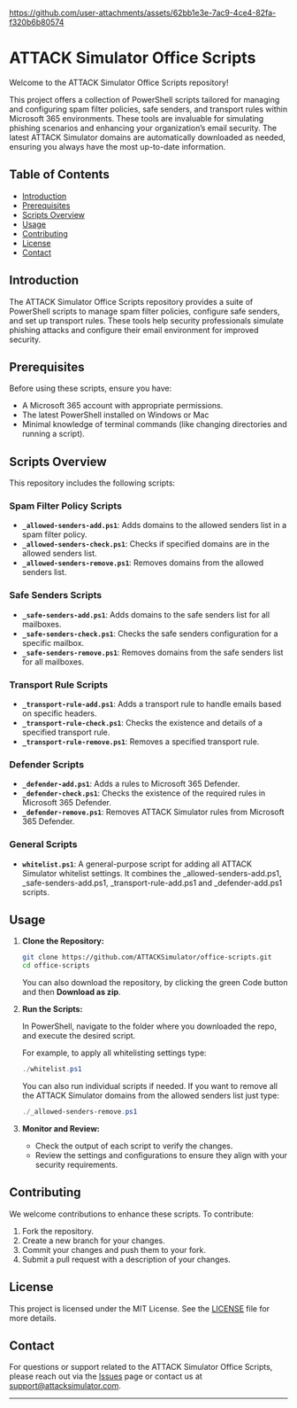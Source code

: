 https://github.com/user-attachments/assets/62bb1e3e-7ac9-4ce4-82fa-f320b6b80574


# ATTACK Simulator Office Scripts

Welcome to the ATTACK Simulator Office Scripts repository!

This project offers a collection of PowerShell scripts tailored for managing and configuring spam filter policies, safe senders, and transport rules within Microsoft 365 environments. These tools are invaluable for simulating phishing scenarios and enhancing your organization’s email security. The latest ATTACK Simulator domains are automatically downloaded as needed, ensuring you always have the most up-to-date information.

## Table of Contents

- [Introduction](#introduction)
- [Prerequisites](#prerequisites)
- [Scripts Overview](#scripts-overview)
- [Usage](#usage)
- [Contributing](#contributing)
- [License](#license)
- [Contact](#contact)

## Introduction

The ATTACK Simulator Office Scripts repository provides a suite of PowerShell scripts to manage spam filter policies, configure safe senders, and set up transport rules. These tools help security professionals simulate phishing attacks and configure their email environment for improved security.

## Prerequisites

Before using these scripts, ensure you have:

- A Microsoft 365 account with appropriate permissions.
- The latest PowerShell installed on Windows or Mac
- Minimal knowledge of terminal commands (like changing directories and running a script).

## Scripts Overview

This repository includes the following scripts:

### Spam Filter Policy Scripts

- **`_allowed-senders-add.ps1`**: Adds domains to the allowed senders list in a spam filter policy.
- **`_allowed-senders-check.ps1`**: Checks if specified domains are in the allowed senders list.
- **`_allowed-senders-remove.ps1`**: Removes domains from the allowed senders list.

### Safe Senders Scripts

- **`_safe-senders-add.ps1`**: Adds domains to the safe senders list for all mailboxes.
- **`_safe-senders-check.ps1`**: Checks the safe senders configuration for a specific mailbox.
- **`_safe-senders-remove.ps1`**: Removes domains from the safe senders list for all mailboxes.

### Transport Rule Scripts

- **`_transport-rule-add.ps1`**: Adds a transport rule to handle emails based on specific headers.
- **`_transport-rule-check.ps1`**: Checks the existence and details of a specified transport rule.
- **`_transport-rule-remove.ps1`**: Removes a specified transport rule.

### Defender Scripts

- **`_defender-add.ps1`**: Adds a rules to Microsoft 365 Defender.
- **`_defender-check.ps1`**: Checks the existence of the required rules in Microsoft 365 Defender.
- **`_defender-remove.ps1`**: Removes ATTACK Simulator rules from Microsoft 365 Defender.

### General Scripts

- **`whitelist.ps1`**: A general-purpose script for adding all ATTACK Simulator whitelist settings. It combines the \_allowed-senders-add.ps1, \_safe-senders-add.ps1, \_transport-rule-add.ps1 and \_defender-add.ps1 scripts.

## Usage

1. **Clone the Repository:**

   ```bash
   git clone https://github.com/ATTACKSimulator/office-scripts.git
   cd office-scripts
   ```

   You can also download the repository, by clicking the green Code button and then **Download as zip**.

2. **Run the Scripts:**

   In PowerShell, navigate to the folder where you downloaded the repo, and execute the desired script.

   For example, to apply all whitelisting settings type:

   ```powershell
   ./whitelist.ps1
   ```

   You can also run individual scripts if needed. If you want to remove all the ATTACK Simulator domains from the allowed senders list just type:

   ```powershell
   ./_allowed-senders-remove.ps1
   ```

3. **Monitor and Review:**

   - Check the output of each script to verify the changes.
   - Review the settings and configurations to ensure they align with your security requirements.

## Contributing

We welcome contributions to enhance these scripts. To contribute:

1. Fork the repository.
2. Create a new branch for your changes.
3. Commit your changes and push them to your fork.
4. Submit a pull request with a description of your changes.

## License

This project is licensed under the MIT License. See the [LICENSE](LICENSE) file for more details.

## Contact

For questions or support related to the ATTACK Simulator Office Scripts, please reach out via the [Issues](https://github.com/ATTACKSimulator/office-scripts/issues) page or contact us at [support@attacksimulator.com](mailto:support@attacksimulator.com).

---
